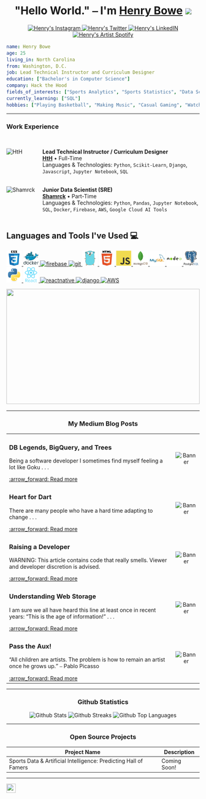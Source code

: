 <!-- Welcoming -->
<h1 align="center">"Hello World." ⎯ I'm <a href="https://www.blackcater.win/" target="_blank">Henry Bowe</a> <img
src="https://github.com/blackcater/blackcater/raw/main/images/Hi.gif" height="32" /></h1>

<!-- Social Links -->
<p align="center">
<a href="https://www.instagram.com/upt_henny/">
  <img alt="Henry's Instagram" height=25 src="https://img.shields.io/badge/instagram-%23E4405F.svg?&style=for-the-badge&logo=instagram&logoColor=white" />
</a>
<a href="https://twitter.com/henry_bowe">
  <img alt="Henry's Twitter" height=25 src="https://img.shields.io/badge/twitter-%231DA1F2.svg?&style=for-the-badge&logo=twitter&logoColor=white" />
</a>
<a href="https://www.linkedin.com/in/henry-bowe-jr-31498916a/">
  <img alt="Henry's LinkedIN" height=25 src="https://img.shields.io/badge/linkedin-%230077B5.svg?&style=for-the-badge&logo=linkedin&logoColor=white" />
</a>
<a href="https://open.spotify.com/artist/3a2MOUACdo47MldHZfukSd?si=YGmmYXL1S8u0mfIKqqt13A">
  <img src="https://img.shields.io/badge/-My%20Music%20on%20Spotify-1ED760?style=flat-square&amp;labelColor=fff&amp;logo=Spotify&amp;link=https://open.spotify.com/user/1235099575" alt="Henry's Artist Spotify" height=25>
</a>
</p>

<!-- About Me -->
```yaml
name: Henry Bowe
age: 25
living_in: North Carolina
from: Washington, D.C.
job: Lead Technical Instructor and Curriculum Designer
education: ["Bachelor's in Computer Science"]
company: Hack the Hood
fields_of_interests: ["Sports Analytics", "Sports Statistics", "Data Science", "Data Engineering", "Machine & Deep Learning", "Artificial Intelligence", "Big Data Analytics"]
currently_learning: ["SQL"]
hobbies: ["Playing Basketball", "Making Music", "Casual Gaming", "Watching Anime", "Reading Manga"]
```
<hr>

<!-- Work Experience -->
### Work Experience
<br/>

[<img align="left" height="94px" width="94px" alt="HtH" src="https://res.cloudinary.com/crunchbase-production/image/upload/c_lpad,h_256,w_256,f_auto,q_auto:eco,dpr_1/v1454959243/fvcgythecsqtqdgnoqfn.jpg"/>](https://www.hackthehood.org/)

**Lead Technical Instructor / Curriculum Designer** \
[**HtH**](https://www.hackthehood.org/) • Full-Time \
Languages & Technologies: `Python`, `Scikit-Learn`, `Django`, `Javascript`, `Jupyter Notebook`, `SQL` \
<br/>

[<img align="left" height="94px" width="94px" alt="Shamrck" src="https://shamrck.com/wp-content/uploads/2020/09/Shamrck-Linear-White.png"/>](https://shamrck.com/)

**Junior Data Scientist (SRE)** \
[**Shamrck**](https://shamrck.com/) • Part-Time \
Languages & Technologies: `Python`, `Pandas`, `Jupyter Notebook`, `SQL`, `Docker`, `Firebase`, `AWS`, `Google Cloud AI Tools` \
<br/>

<!-- Languages and Tools -->
<h2 align="left">Languages and Tools I've Used 💻</h2>
<p align="left"> 
  <a href="https://www.w3schools.com/css/" target="_blank"> 
    <img src="https://raw.githubusercontent.com/devicons/devicon/master/icons/css3/css3-original-wordmark.svg" alt="css3" width="40" height="40"/> 
  </a> 
  <a href="https://www.docker.com/" target="_blank"> 
    <img src="https://raw.githubusercontent.com/devicons/devicon/master/icons/docker/docker-original-wordmark.svg" alt="docker" width="40" height="40"/>
  </a> 
  <a href="https://firebase.google.com/" target="_blank"> 
    <img src="https://www.vectorlogo.zone/logos/firebase/firebase-icon.svg" alt="firebase" width="40" height="40"/>
  </a>
  <a href="https://git-scm.com/" target="_blank"> 
    <img src="https://www.vectorlogo.zone/logos/git-scm/git-scm-icon.svg" alt="git" width="40" height="40"/>
  </a>
  <a href="https://golang.org" target="_blank">
    <img src="https://raw.githubusercontent.com/devicons/devicon/master/icons/go/go-original.svg" alt="go" width="40" height="40"/>
  </a>
   <a href="https://www.w3.org/html/" target="_blank">
     <img src="https://raw.githubusercontent.com/devicons/devicon/master/icons/html5/html5-original-wordmark.svg" alt="html5" width="40" height="40"/>
  </a>
  <a href="https://developer.mozilla.org/en-US/docs/Web/JavaScript" target="_blank">
    <img src="https://raw.githubusercontent.com/devicons/devicon/master/icons/javascript/javascript-original.svg" alt="javascript" width="40" height="40"/>
  </a> 
  <a href="https://www.mongodb.com/" target="_blank">
    <img src="https://raw.githubusercontent.com/devicons/devicon/master/icons/mongodb/mongodb-original-wordmark.svg" alt="mongodb" width="40" height="40"/>
  </a> 
  <a href="https://www.mysql.com/" target="_blank">
    <img src="https://raw.githubusercontent.com/devicons/devicon/master/icons/mysql/mysql-original-wordmark.svg" alt="mysql" width="40" height="40"/>
  </a>
  <a href="https://nodejs.org" target="_blank">
    <img src="https://raw.githubusercontent.com/devicons/devicon/master/icons/nodejs/nodejs-original-wordmark.svg" alt="nodejs" width="40" height="40"/> 
  </a> 
  <a href="https://www.postgresql.org" target="_blank">
    <img src="https://raw.githubusercontent.com/devicons/devicon/master/icons/postgresql/postgresql-original-wordmark.svg" alt="postgresql" width="40" height="40"/>
  </a> 
  <a href="https://www.python.org" target="_blank"> <img src="https://raw.githubusercontent.com/devicons/devicon/master/icons/python/python-original.svg" alt="python" width="40" height="40"/>
  </a> 
  <a href="https://reactjs.org/" target="_blank">
    <img src="https://raw.githubusercontent.com/devicons/devicon/master/icons/react/react-original-wordmark.svg" alt="react" width="40" height="40"/>
  </a>
  <a href="https://reactnative.dev/" target="_blank">
    <img src="https://reactnative.dev/img/header_logo.svg" alt="reactnative" width="40" height="40"/>
  </a>
  <a href="https://www.djangoproject.com/" target="_blank">
    <img src="https://avatars.githubusercontent.com/u/27804?s=280&v=4" alt="django" width="40" height="40"/>
  </a>
  <a href="https://aws.amazon.com/" target="_blank">
    <img src="https://a0.awsstatic.com/libra-css/images/logos/aws_logo_smile_1200x630.png" alt="AWS" width="60" height="45"/>
  </a>
</p>

<!-- Funny GIF -->
<p align="center">
  <img height=300 width=100% src="https://media1.giphy.com/media/13HgwGsXF0aiGY/giphy.gif" />
</p>
<hr>

<!-- Published Blog Post -->
<h3 align="center"> My Medium Blog Posts </h3>

<table><tr>
  <td>
    <h3>DB Legends, BigQuery, and Trees</h3>
    <p>Being a software developer I sometimes find myself feeling a lot like Goku . . .</p>
    <a href="https://medium.com/@henry.bowe.jr/db-legends-bigquery-and-trees-603d1bd0138">:arrow_forward: Read more</a>
  </td>
  <td>
    <p align="center">
      <img height=150 src="https://miro.medium.com/fit/c/224/224/1*9AGZPcXMmBFbjOsCTouiGw.png" alt="Banner" />
    </p>
  </td>
</tr>

<tr>
  <td>
    <h3>Heart for Dart</h3>
    <p>There are many people who have a hard time adapting to change . . .</p>
    <a href="https://medium.com/@henry.bowe.jr/heart-for-dart-170339cc4cc0">:arrow_forward: Read more</a>
  </td>
  <td>
    <p align="center">
      <img height=150 src="https://miro.medium.com/fit/c/224/224/1*1vDu57yFuzoYjvv74wjlig.jpeg" alt="Banner" />
    </p>
  </td>
</tr>

<tr>
  <td>
    <h3>Raising a Developer</h3>
    <p>WARNING: This article contains code that really smells. Viewer and developer discretion is advised.</p>
    <a href="https://medium.com/@henry.bowe.jr/raising-a-developer-82a83d934dc">:arrow_forward: Read more</a>
  </td>
  <td>
    <p align="center">
      <img height=150 src="https://miro.medium.com/max/480/1*WhhfONG-5fx-WgB8lMNGTw.jpeg" alt="Banner" />
    </p>
  </td>
</tr>

<tr>
  <td>
    <h3>Understanding Web Storage</h3>
    <p>I am sure we all have heard this line at least once in recent years: “This is the age of information!” . . .</p>
    <a href="https://medium.com/@henry.bowe.jr/understanding-web-storage-f6a96a0053f4">:arrow_forward: Read more</a>
  </td>
  <td>
    <p align="center">
      <img height=150 src="https://miro.medium.com/fit/c/224/224/1*Ffoy2P9pX_GLyXWaPu210A.png" alt="Banner" />
    </p>
  </td>
</tr>

<tr>
  <td>
    <h3>Pass the Aux!</h3>
    <p>“All children are artists. The problem is how to remain an artist once he grows up.” ⎯ Pablo Picasso</p>
    <a href="https://medium.com/@henry.bowe.jr/domain-philanthropy-fc5390bbbad7">:arrow_forward: Read more</a>
  </td>
  <td>
    <p align="center">
      <img height=150 src="https://miro.medium.com/fit/c/224/224/1*EUT0sBYUopYJjpaSx-Vgqg.png" alt="Banner" />
    </p>
  </td>
</tr>

</table>
<!-- blog ends -->
<hr>

<!-- Github Stats -->
<h3 align="center"> Github Statistics </h3>
  
<p align="center">
  <img src="https://github-readme-stats.vercel.app/api?username=hleejr&count_private=true&bg_color=30,e96443,904e95&title_color=fff&text_color=fff" alt="Github Stats" />
  <img src="http://github-readme-streak-stats.herokuapp.com?user=hleejr&count_private&theme=highcontrast&hide_border=true" alt="Github Streaks" />
  <img src="https://github-readme-stats.vercel.app/api/top-langs/?username=hleejr&count_private=true&theme=tokyonight" alt="Github Top Languages" />
</p>

<hr>

<h3 align="center"> Open Source Projects </h3>
     
| Project Name | Description |
| ------------ | ----------- |
| Sports Data & Artificial Intelligence: Predicting Hall of Famers | Coming Soon!

<hr>

[<img height="24" width="24" src="https://cdn.jsdelivr.net/npm/simple-icons@4.8.0/icons/linktree.svg" />][linktree]
     
[linktree]: https://linktr.ee/knowbodyknows

<!--
**hleejr/hleejr** is a ✨ _special_ ✨ repository because its `README.md` (this file) appears on your GitHub profile.

Here are some ideas to get you started:

- 🔭 I’m currently working on ...
- 🌱 I’m currently learning ...
- 👯 I’m looking to collaborate on ...
- 🤔 I’m looking for help with ...
- 💬 Ask me about ...
- 📫 How to reach me: ...
- 😄 Pronouns: ...
- ⚡ Fun fact: ...
-->
